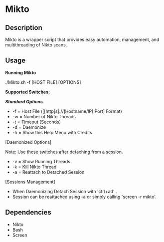 Mikto
=====

Description
-----------
Mikto is a wrapper script that provides easy automation, management, and multithreading of Nikto scans.

Usage
-----
**Running Mikto**

 ./Mikto.sh -f [HOST FILE] [OPTIONS]

**Supported Switches:**

***Standard Options***
* -f = Host File ([[http[s]://]Hostname/IP[:Port] Format)
* -w = Number of Nikto Threads
* -t = Timeout (Seconds)
* -d = Daemonize
* -h = Show this Help Menu with Credits

[Daemonized Options]

Note: Use these switches after detaching from a session.
* -v = Show Running Threads
* -k = Kill Nikto Thread
* -a = Reattach to Detached Session

[Sessions Management]
* When Daemonizing Detach Session with 'ctrl+ad' .
* Session can be reattached using -a or simply calling 'screen -r mikto'.

Dependencies
------------

* Nikto
* Bash
* Screen
